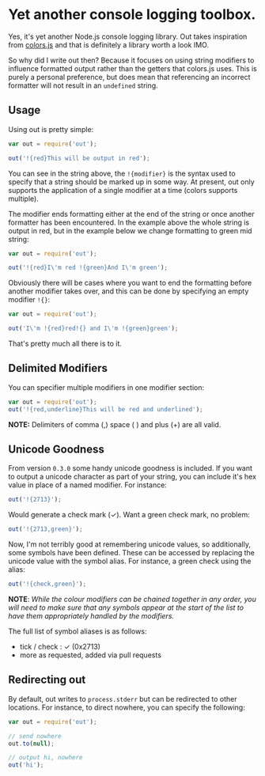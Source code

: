 # Yet another console logging toolbox. 

Yes, it's yet another Node.js console logging library.  Out takes inspiration from [colors.js](https://github.com/Marak/colors.js) and that is definitely a library worth a look IMO.

So why did I write out then?  Because it focuses on using string modifiers to influence formatted output rather than the getters that colors.js uses. This is purely a personal preference, but does mean that referencing an incorrect formatter will not result in an `undefined` string.

## Usage

Using out is pretty simple:

```js
var out = require('out');

out('!{red}This will be output in red');
```

You can see in the string above, the `!{modifier}` is the syntax used to specify that a string should be marked up in some way.  At present, out only supports the application of a single modifier at a time (colors supports multiple).

The modifier ends formatting either at the end of the string or once another formatter has been encountered.  In the example above the whole string is output in red, but in the example below we change formatting to green mid string:

```js
var out = require('out');

out('!{red}I\'m red !{green}And I\'m green');
```

Obviously there will be cases where you want to end the formatting before another modifier takes over, and this can be done by specifying an empty modifier `!{}`:

```js
var out = require('out');

out('I\'m !{red}red!{} and I\'m !{green}green');
```

That's pretty much all there is to it.

## Delimited Modifiers

You can specifier multiple modifiers in one modifier section:

```js
var out = require('out');
out('!{red,underline}This will be red and underlined');
```

__NOTE:__ Delimiters of comma (,) space ( ) and plus (+) are all valid.

## Unicode Goodness

From version `0.3.0` some handy unicode goodness is included.  If you want to output a unicode character as part of your string, you can include it's hex value in place of a named modifier.  For instance:

```js
out('!{2713}');
```

Would generate a check mark (✓).  Want a green check mark, no problem:

```js
out('!{2713,green}');
```

Now, I'm not terribly good at remembering unicode values, so additionally, some symbols have been defined.  These can be accessed by replacing the unicode value with the symbol alias.  For instance, a green check using the alias:

```js
out('!{check,green}');
```

__NOTE__: _While the colour modifiers can be chained together in any order, you will need to make sure that any symbols appear at the start of the list to have them appropriately handled by the modifiers._

The full list of symbol aliases is as follows:

- tick / check : ✓ (0x2713)
- more as requested, added via pull requests

## Redirecting out

By default, out writes to `process.stderr` but can be redirected to other locations.  For instance, to direct nowhere, you can specify the following:

```js
var out = require('out');

// send nowhere
out.to(null);

// output hi, nowhere
out('hi');
```